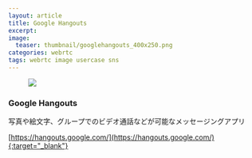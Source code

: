 ```yaml
---
layout: article
title: Google Hangouts
excerpt: 
image:
  teaser: thumbnail/googlehangouts_400x250.png
categories: webrtc
tags: webrtc image usercase sns
---
```


<figure>
	<a href="" target="_blank"><img src="{{ site.url | replace_first: 'http://', '//' | replace_first: 'https://', '//' }}{{ site.baseurl }}/images/pages/googlehangouts.png"></a>
</figure>

### Google Hangouts

写真や絵文字、グループでのビデオ通話などが可能なメッセージングアプリ


[https://hangouts.google.com/](https://hangouts.google.com/){:target="_blank"}


